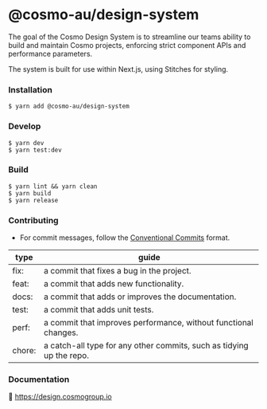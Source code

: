 # @cosmo-au/design-system

The goal of the Cosmo Design System is to streamline our teams ability to build and maintain Cosmo projects, enforcing strict component APIs and performance parameters.

The system is built for use within Next.js, using Stitches for styling.

### Installation

    $ yarn add @cosmo-au/design-system

### Develop

    $ yarn dev
    $ yarn test:dev

### Build

    $ yarn lint && yarn clean
    $ yarn build
    $ yarn release

### Contributing

- For commit messages, follow the [Conventional Commits](https://www.conventionalcommits.org/en/v1.0.0/) format.

| type   | guide                                                                |
| ------ | -------------------------------------------------------------------- |
| fix:   | a commit that fixes a bug in the project.                            |
| feat:  | a commit that adds new functionality.                                |
| docs:  | a commit that adds or improves the documentation.                    |
| test:  | a commit that adds unit tests.                                       |
| perf:  | a commit that improves performance, without functional changes.      |
| chore: | a catch-all type for any other commits, such as tidying up the repo. |

### Documentation

🧃 https://design.cosmogroup.io
